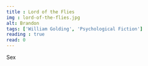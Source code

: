 ```yaml
---
title : Lord of the Flies
img : lord-of-the-flies.jpg
alt: Brandon
tags: ['William Golding', 'Psychological Fiction']
reading : true
read: 0
---
```

Sex